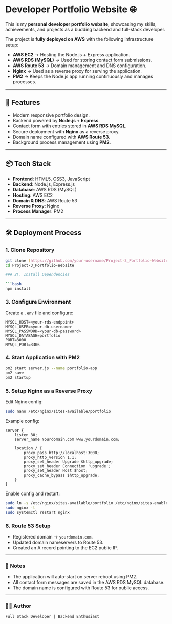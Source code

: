 # Developer Portfolio Website 🌐

This is my **personal developer portfolio website**, showcasing my skills, achievements, and projects as a budding backend and full-stack developer.

The project is **fully deployed on AWS** with the following infrastructure setup:

- **AWS EC2** → Hosting the Node.js + Express application.
- **AWS RDS (MySQL)** → Used for storing contact form submissions.
- **AWS Route 53** → Domain management and DNS configuration.
- **Nginx** → Used as a reverse proxy for serving the application.
- **PM2** → Keeps the Node.js app running continuously and manages processes.

---

## 🚀 Features
- Modern responsive portfolio design.
- Backend powered by **Node.js + Express**.
- Contact form with entries stored in **AWS RDS MySQL**.
- Secure deployment with **Nginx** as a reverse proxy.
- Domain name configured with **AWS Route 53**.
- Background process management using **PM2**.

---

## 📦 Tech Stack
- **Frontend**: HTML5, CSS3, JavaScript
- **Backend**: Node.js, Express.js
- **Database**: AWS RDS (MySQL)
- **Hosting**: AWS EC2
- **Domain & DNS**: AWS Route 53
- **Reverse Proxy**: Nginx
- **Process Manager**: PM2

---

## 🛠️ Deployment Process

### 1. Clone Repository
```bash
git clone [https://github.com/your-username/Project-3_Portfolio-Website.git]
cd Project-3_Portfolio-Website

### 2\. Install Dependencies

```bash
npm install
```

### 3\. Configure Environment

Create a `.env` file and configure:

```env
MYSQL_HOST=<your-rds-endpoint>
MYSQL_USER=<your-db-username>
MYSQL_PASSWORD=<your-db-password>
MYSQL_DATABASE=portfolio
PORT=3000
MYSQL_PORT=3306
```

### 4\. Start Application with PM2

```bash
pm2 start server.js --name portfolio-app
pm2 save
pm2 startup
```

### 5\. Setup Nginx as a Reverse Proxy

Edit Nginx config:

```bash
sudo nano /etc/nginx/sites-available/portfolio
```

Example config:

```nginx
server {
    listen 80;
    server_name Yourdomain.com www.yourdomain.com;

    location / {
        proxy_pass http://localhost:3000;
        proxy_http_version 1.1;
        proxy_set_header Upgrade $http_upgrade;
        proxy_set_header Connection 'upgrade';
        proxy_set_header Host $host;
        proxy_cache_bypass $http_upgrade;
    }
}
```

Enable config and restart:

```bash
sudo ln -s /etc/nginx/sites-available/portfolio /etc/nginx/sites-enabled/
sudo nginx -t
sudo systemctl restart nginx
```

### 6\. Route 53 Setup

  - Registered domain → `yourdomain.com`.
  - Updated domain nameservers to Route 53.
  - Created an A record pointing to the EC2 public IP.

-----

### 📌 Notes

  - The application will auto-start on server reboot using PM2.
  - All contact form messages are saved in the AWS RDS MySQL database.
  - The domain name is configured with Route 53 for public access.

-----

### 👨‍💻 Author

```Kanishk Pardikar
Full Stack Developer | Backend Enthusiast
```
